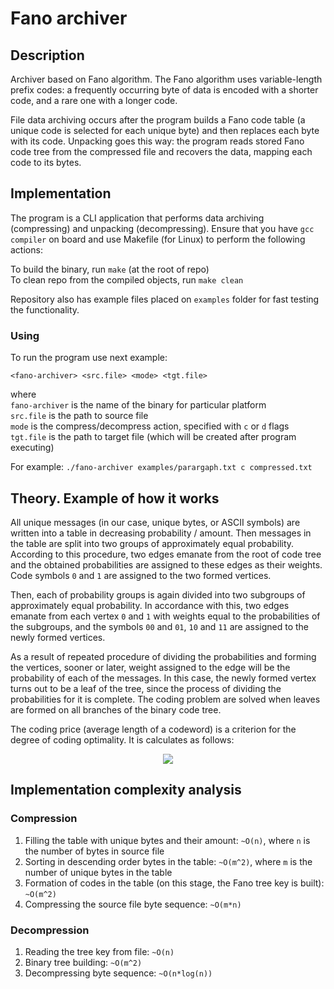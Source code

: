 # Fano archiver

## Description

Archiver based on Fano algorithm. The Fano algorithm uses 
variable-length prefix codes: a frequently occurring byte of data 
is encoded with a shorter code, and a rare one with a longer code.

File data archiving occurs after the program builds a Fano code 
table (a unique code is selected for each unique byte) and then 
replaces each byte with its code. Unpacking goes this way: 
the program reads stored Fano code tree from the compressed file 
and recovers the data, mapping each code to its bytes.

## Implementation

The program is a CLI application that performs data archiving
(compressing) and unpacking (decompressing). Ensure that you have
`gcc compiler` on board and use Makefile (for Linux) to perform 
the following actions:

To build the binary, run `make` (at the root of repo) \
To clean repo from the compiled objects, run `make clean`

Repository also has example files placed on `examples` folder for 
fast testing the functionality.

### Using

To run the program use next example:

`<fano-archiver> <src.file> <mode> <tgt.file>`

where\
`fano-archiver` is the name of the binary for particular 
platform\
`src.file` is the path to source file\
`mode` is the compress/decompress action, specified with `c` or 
`d` flags\
`tgt.file` is the path to target file (which will be created after 
program executing)

For example:
`./fano-archiver examples/parargaph.txt c compressed.txt`

## Theory. Example of how it works

All unique messages (in our case, unique bytes, or ASCII symbols) 
are written into a table in decreasing probability / amount.
Then messages in the table are split into two groups of approximately 
equal probability. According to this procedure, two edges emanate
from the root of code tree and the obtained probabilities are 
assigned to these edges as their weights. Code symbols `0` and `1` 
are assigned to the two formed vertices. 

Then, each of probability groups is again divided into two 
subgroups of approximately equal probability. In accordance with
this, two edges emanate from each vertex `0` and `1` with weights
equal to the probabilities of the subgroups, and the symbols
`00` and `01`, `10` and `11` are assigned to the newly formed 
vertices. 

As a result of repeated procedure of dividing the probabilities 
and forming the vertices, sooner or later, weight assigned to the 
edge will be the probability of each of the messages. In this case,
the newly formed vertex turns out to be a leaf of the tree, since 
the process of dividing the probabilities for it is complete. The
coding problem are solved when leaves are formed on all branches 
of the binary code tree.

The coding price (average length of a codeword) is a criterion for 
the degree of coding optimality. It is calculates as follows:

<p align="center">
    <img src="examples/coding_price.png"/>
</p>

## Implementation complexity analysis

### Compression

1. Filling the table with unique bytes and their amount: `~O(n)`, 
where `n` is the number of bytes in source file
2. Sorting in descending order bytes in the table: `~O(m^2)`, 
where `m` is the number of unique bytes in the table
3. Formation of codes in the table (on this stage, the Fano
tree key is built): `~O(m^2)`
4. Compressing the source file byte sequence: `~O(m*n)`

### Decompression
1. Reading the tree key from file: `~O(n)`
2. Binary tree building: `~O(m^2)`
3. Decompressing byte sequence: `~O(n*log(n))`
